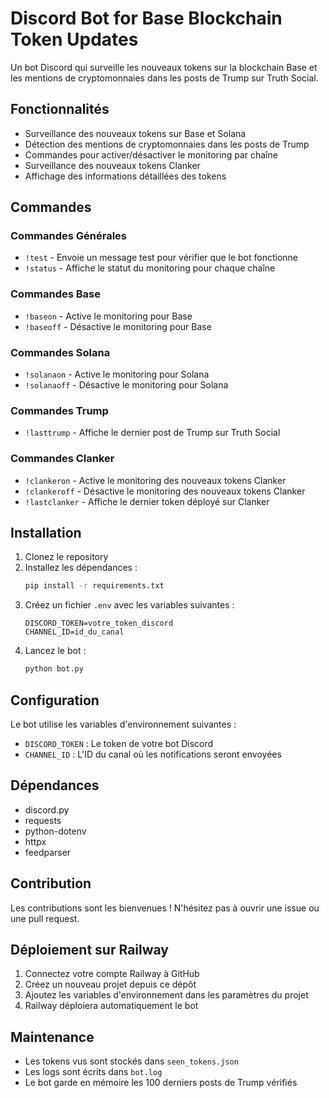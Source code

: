 # Discord Bot for Base Blockchain Token Updates

Un bot Discord qui surveille les nouveaux tokens sur la blockchain Base et les mentions de cryptomonnaies dans les posts de Trump sur Truth Social.

## Fonctionnalités

- Surveillance des nouveaux tokens sur Base et Solana
- Détection des mentions de cryptomonnaies dans les posts de Trump
- Commandes pour activer/désactiver le monitoring par chaîne
- Surveillance des nouveaux tokens Clanker
- Affichage des informations détaillées des tokens

## Commandes

### Commandes Générales
- `!test` - Envoie un message test pour vérifier que le bot fonctionne
- `!status` - Affiche le statut du monitoring pour chaque chaîne

### Commandes Base
- `!baseon` - Active le monitoring pour Base
- `!baseoff` - Désactive le monitoring pour Base

### Commandes Solana
- `!solanaon` - Active le monitoring pour Solana
- `!solanaoff` - Désactive le monitoring pour Solana

### Commandes Trump
- `!lasttrump` - Affiche le dernier post de Trump sur Truth Social

### Commandes Clanker
- `!clankeron` - Active le monitoring des nouveaux tokens Clanker
- `!clankeroff` - Désactive le monitoring des nouveaux tokens Clanker
- `!lastclanker` - Affiche le dernier token déployé sur Clanker

## Installation

1. Clonez le repository
2. Installez les dépendances :
   ```bash
   pip install -r requirements.txt
   ```
3. Créez un fichier `.env` avec les variables suivantes :
   ```
   DISCORD_TOKEN=votre_token_discord
   CHANNEL_ID=id_du_canal
   ```
4. Lancez le bot :
   ```bash
   python bot.py
   ```

## Configuration

Le bot utilise les variables d'environnement suivantes :
- `DISCORD_TOKEN` : Le token de votre bot Discord
- `CHANNEL_ID` : L'ID du canal où les notifications seront envoyées

## Dépendances

- discord.py
- requests
- python-dotenv
- httpx
- feedparser

## Contribution

Les contributions sont les bienvenues ! N'hésitez pas à ouvrir une issue ou une pull request.

## Déploiement sur Railway

1. Connectez votre compte Railway à GitHub
2. Créez un nouveau projet depuis ce dépôt
3. Ajoutez les variables d'environnement dans les paramètres du projet
4. Railway déploiera automatiquement le bot

## Maintenance

- Les tokens vus sont stockés dans `seen_tokens.json`
- Les logs sont écrits dans `bot.log`
- Le bot garde en mémoire les 100 derniers posts de Trump vérifiés
